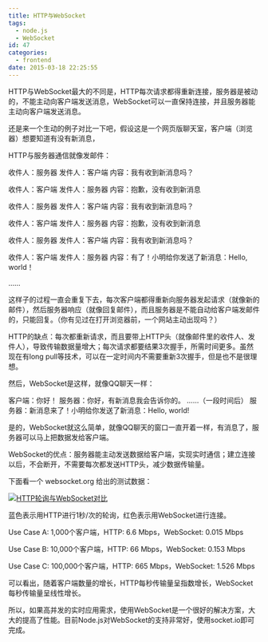 ```yaml
---
title: HTTP与WebSocket
tags:
  - node.js
  - WebSocket
id: 47
categories:
  - frontend
date: 2015-03-18 22:25:55
---
```


HTTP与WebSocket最大的不同是，HTTP每次请求都得重新连接，服务器是被动的，不能主动向客户端发送消息，WebSocket可以一直保持连接，并且服务器能主动向客户端发送消息。

还是来一个生动的例子对比一下吧，假设这是一个网页版聊天室，客户端（浏览器）想要知道有没有新消息，

HTTP与服务器通信就像发邮件：

收件人：服务器
发件人：客户端
内容：我有收到新消息吗？

收件人：客户端
发件人：服务器
内容：抱歉，没有收到新消息

收件人：服务器
发件人：客户端
内容：我有收到新消息吗？

收件人：客户端
发件人：服务器
内容：抱歉，没有收到新消息

收件人：服务器
发件人：客户端
内容：我有收到新消息吗？

收件人：客户端
发件人：服务器
内容：有了！小明给你发送了新消息：Hello, world！

……

这样子的过程一直会重复下去，每次客户端都得重新向服务器发起请求（就像新的邮件），然后服务器响应（就像回复邮件），而且服务器是不能自动给客户端发邮件的，只能回复。（你有见过在打开浏览器前，一个网站主动出现吗？）

HTTP的缺点：每次都重新请求，而且要带上HTTP头（就像邮件里的收件人、发件人），导致传输数据量增大；每次请求都要结果3次握手，所需时间更多。虽然现在有long pull等技术，可以在一定时间内不需要重新3次握手，但是也不是很理想。

然后，WebSocket是这样，就像QQ聊天一样：

客户端：你好！
服务器：你好，有新消息我会告诉你的。
……（一段时间后）
服务器：新消息来了！小明给你发送了新消息：Hello, world!

是的，WebSocket就这么简单，就像QQ聊天的窗口一直开着一样，有消息了，服务器可以马上把数据发给客户端。

WebSocket的优点：服务器能主动发送数据给客户端，实现实时通信；建立连接以后，不会断开，不需要每次都发送HTTP头，减少数据传输量。

下面看一个 websocket.org 给出的测试数据：

[![HTTP轮询与WebSocket对比](http://cdn.imyzf.com/img/blog/2015/http-and-websocket/poll-ws-compare.gif)](http://cdn.imyzf.com/img/blog/2015/http-and-websocket/poll-ws-compare.gif)


蓝色表示用HTTP进行1秒/次的轮询，红色表示用WebSocket进行连接。

Use Case A: 1,000个客户端，HTTP: 6.6 Mbps，WebSocket: 0.015 Mbps

Use Case B: 10,000个客户端，HTTP: 66 Mbps，WebSocket: 0.153 Mbps

Use Case C: 100,000个客户端，HTTP: 665 Mbps，WebSocket: 1.526 Mbps

可以看出，随着客户端数量的增长，HTTP每秒传输量呈指数增长，WebSocket每秒传输量呈线性增长。

所以，如果高并发的实时应用需求，使用WebSocket是一个很好的解决方案，大大的提高了性能。目前Node.js对WebSocket的支持非常好，使用socket.io即可完成。
